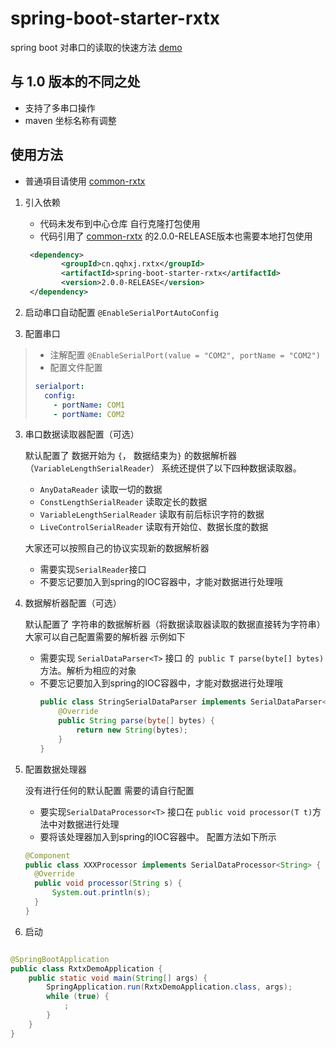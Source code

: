 # spring-boot-starter-rxtx

spring boot 对串口的读取的快速方法
[demo](https://github.com/han1396735592/rxtx-demo)

## 与 1.0 版本的不同之处

- 支持了多串口操作
- maven 坐标名称有调整

## 使用方法

- 普通項目请使用 [common-rxtx](https://github.com/han1396735592/common-rxtx)

1. 引入依赖
   - 代码未发布到中心仓库 自行克隆打包使用
    - 代码引用了 [common-rxtx](https://github.com/han1396735592/common-rxtx) 的2.0.0-RELEASE版本也需要本地打包使用
    ```xml
     <dependency>
            <groupId>cn.qqhxj.rxtx</groupId>
            <artifactId>spring-boot-starter-rxtx</artifactId>
            <version>2.0.0-RELEASE</version>
     </dependency>
    ```
2. 启动串口自动配置 `@EnableSerialPortAutoConfig`

3. 配置串口

> - 注解配置 `@EnableSerialPort(value = "COM2", portName = "COM2")`
> - 配置文件配置
>
> ```yml
> serialport:
>   config:
>     - portName: COM1
>     - portName: COM2
> ```

3. 串口数据读取器配置（可选）

   默认配置了 数据开始为 `{`， 数据结束为`}` 的数据解析器（`VariableLengthSerialReader`） 系统还提供了以下四种数据读取器。
    - `AnyDataReader` 读取一切的数据
    - `ConstLengthSerialReader` 读取定长的数据
    - `VariableLengthSerialReader` 读取有前后标识字符的数据
    - `LiveControlSerialReader` 读取有开始位、数据长度的数据

   大家还可以按照自己的协议实现新的数据解析器
    - 需要实现`SerialReader`接口
    - 不要忘记要加入到spring的IOC容器中，才能对数据进行处理哦
4. 数据解析器配置（可选）

   默认配置了 字符串的数据解析器（将数据读取器读取的数据直接转为字符串） 大家可以自己配置需要的解析器 示例如下
    - 需要实现 `SerialDataParser<T>` 接口 的` public T parse(byte[] bytes)` 方法。解析为相应的对象
    - 不要忘记要加入到spring的IOC容器中，才能对数据进行处理哦
      ```java
      public class StringSerialDataParser implements SerialDataParser<String> {
          @Override
          public String parse(byte[] bytes) {
              return new String(bytes);
          }
      }
      ``` 
5. 配置数据处理器

   没有进行任何的默认配置 需要的请自行配置
    - 要实现`SerialDataProcessor<T>` 接口在 `public void processor(T t)`方法中对数据进行处理
    - 要将该处理器加入到spring的IOC容器中。 配置方法如下所示
    ```java
    @Component
    public class XXXProcessor implements SerialDataProcessor<String> {
      @Override
      public void processor(String s) {
          System.out.println(s);
      }
    }
    ```  
4. 启动

```java

@SpringBootApplication
public class RxtxDemoApplication {
    public static void main(String[] args) {
        SpringApplication.run(RxtxDemoApplication.class, args);
        while (true) {
            ;
        }
    }
}
```    
